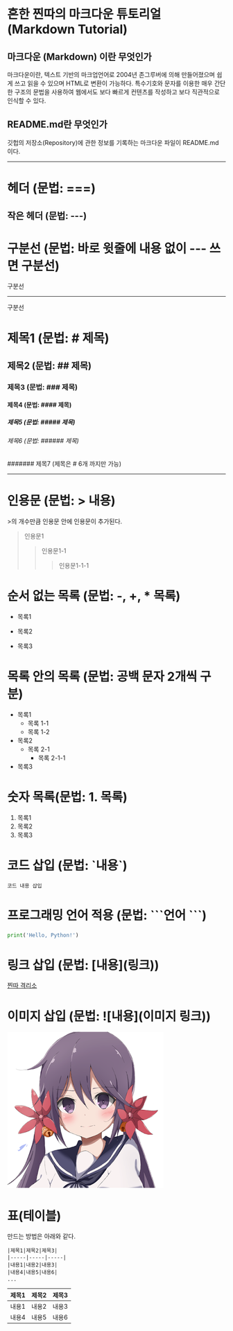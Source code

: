 # 흔한 찐따의 마크다운 튜토리얼 (Markdown Tutorial)

## 마크다운 (Markdown) 이란 무엇인가
마크다운이란, 텍스트 기반의 마크업언어로 2004년 존그루버에 의해 만들어졌으며 쉽게 쓰고 읽을 수 있으며 HTML로 변환이 가능하다.
특수기호와 문자를 이용한 매우 간단한 구조의 문법을 사용하여 웹에서도 보다 빠르게 컨텐츠를 작성하고 보다 직관적으로 인식할 수 있다.

## README.md란 무엇인가
깃헙의 저장소(Repository)에 관한 정보를 기록하는 마크다운 파일이 README.md 이다.

---

헤더 (문법: ===)
==================

작은 헤더 (문법: ---)
------------------

# 구분선 (문법: 바로 윗줄에 내용 없이 --- 쓰면 구분선)

구분선

---

구분선

# 제목1 (문법: # 제목)
## 제목2 (문법: ## 제목)
### 제목3 (문법: ### 제목)
#### 제목4 (문법: #### 제목)
##### 제목5 (문법: ##### 제목)
###### 제목6 (문법: ###### 제목)
####### 제목7 (제목은 # 6개 까지만 가능)

---

# 인용문 (문법: \> 내용)
\>의 개수만큼 인용문 안에 인용문이 추가된다.
> 인용문1
>> 인용문1-1
>>> 인용문1-1-1

# 순서 없는 목록 (문법: -, +, * 목록)
- 목록1
+ 목록2
* 목록3

# 목록 안의 목록 (문법: 공백 문자 2개씩 구분)
- 목록1
  - 목록 1-1
  - 목록 1-2
- 목록2
  - 목록 2-1
    - 목록 2-1-1
- 목록3

# 숫자 목록(문법: 1. 목록)
1. 목록1
2. 목록2
3. 목록3

# 코드 삽입 (문법: \`내용\`)
`코드 내용 삽입`

# 프로그래밍 언어 적용 (문법: \```언어 \```)
```python
print('Hello, Python!')
```

# 링크 삽입 (문법: \[내용](링크))
[찐따 격리소](https://iamjjintta.tistory.com/)

# 이미지 삽입 (문법: \![내용](이미지 링크))
![프로필](https://raw.githubusercontent.com/iam-jjintta/iam-jjintta/20d8657beb06dedb4faf6101fc4642c7a994b8d8/profile/Profile-iamjjintta.png)

# 표(테이블)
만드는 방법은 아래와 같다.

```
|제목1|제목2|제목3|
|-----|-----|-----|
|내용1|내용2|내용3|
|내용4|내용5|내용6|
...
```

|제목1|제목2|제목3|
|-----|-----|-----|
|내용1|내용2|내용3|
|내용4|내용5|내용6|
